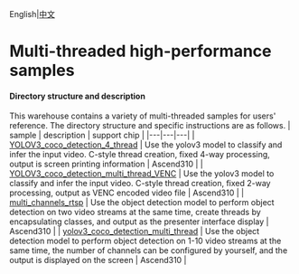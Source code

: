 English|[中文](README_CN.md)

# Multi-threaded high-performance samples

#### Directory structure and description
This warehouse contains a variety of multi-threaded samples for users' reference. The directory structure and specific instructions are as follows.
| sample  | description  | support chip |
|---|---|---|
| [YOLOV3_coco_detection_4_thread](./YOLOV3_coco_detection_4_thread)  | Use the yolov3 model to classify and infer the input video. C-style thread creation, fixed 4-way processing, output is screen printing information | Ascend310 |
| [YOLOV3_coco_detection_multi_thread_VENC](./YOLOV3_coco_detection_multi_thread_VENC)  | Use the yolov3 model to classify and infer the input video. C-style thread creation, fixed 2-way processing, output as VENC encoded video file | Ascend310 |
| [multi_channels_rtsp](./multi_channels_rtsp)  | Use the object detection model to perform object detection on two video streams at the same time, create threads by encapsulating classes, and output as the presenter interface display | Ascend310 |
| [yolov3_coco_detection_multi_thread](./yolov3_coco_detection_multi_thread)  | Use the object detection model to perform object detection on 1-10 video streams at the same time, the number of channels can be configured by yourself, and the output is displayed on the screen | Ascend310 |